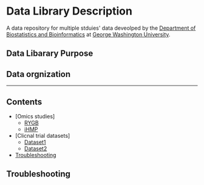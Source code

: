 # Data Library Description #

A data repository for multiple stduies' data deveolped by the [Department of Biostatistics and Bioinformatics](https://publichealth.gwu.edu/departments/biostatistics-and-bioinformatics) at [George Washington University](https://www.gwu.edu/). 

## Data Libarary Purpose ##


## Data orgnization ##
--------------------------------------------

## Contents ##

* [Omics studies]
    * [RYGB](https://github.com/gwcbi/Data_Library/wiki/)
    * [iHMP](https://github.com/gwcbi/Data_Library/wiki/iHMP)
* [Clicnal trial datasets]
    * [Dataset1](#dataset1)
    * [Dataset2](#dataset1)
* [Troubleshooting](#troubleshooting)

## Troubleshooting ##
 

